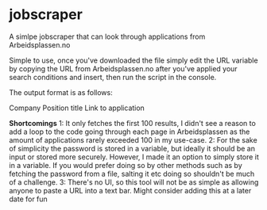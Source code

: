 # jobscraper
A simlpe jobscraper that can look through applications from Arbeidsplassen.no

Simple to use, once you've downloaded the file simply edit the URL variable by copying the URL from Arbeidsplassen.no after you've applied your search conditions and insert, then run the script in the console.

The output format is as follows:

Company
Position title
Link to application

**Shortcomings**
1: It only fetches the first 100 results, I didn't see a reason to add a loop to the code going through each page in Arbeidsplassen as the amount of applications rarely exceeded 100 in my use-case.
2: For the sake of simplicity the password is stored in a variable, but ideally it should be an input or stored more securely. However, I made it an option to simply store it in a variable. If you would prefer doing so by other methods such as by fetching the password from a file, salting it etc doing so shouldn't be much of a challenge.
3: There's no UI, so this tool will not be as simple as allowing anyone to paste a URL into a text bar. Might consider adding this at a later date for fun

